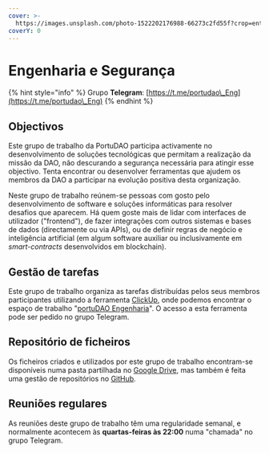```yaml
---
cover: >-
  https://images.unsplash.com/photo-1522202176988-66273c2fd55f?crop=entropy&cs=srgb&fm=jpg&ixid=MnwxOTcwMjR8MHwxfHNlYXJjaHwxMHx8d29ya3xlbnwwfHx8fDE2NDU2MDk5OTc&ixlib=rb-1.2.1&q=85
coverY: 0
---
```


# Engenharia e Segurança

{% hint style="info" %}
Grupo **Telegram**: [https://t.me/portudao\_Eng](https://t.me/portudao\_Eng)
{% endhint %}

## Objectivos

Este grupo de trabalho da PortuDAO participa activamente no desenvolvimento de soluções tecnológicas que permitam a realização da missão da DAO, não descurando a segurança necessária para atingir esse objectivo. Tenta encontrar ou desenvolver ferramentas que ajudem os membros da DAO a participar na evolução positiva desta organização.

Neste grupo de trabalho reúnem-se pessoas com gosto pelo desenvolvimento de software e soluções informáticas para resolver desafios que aparecem. Há quem goste mais de lidar com interfaces de utilizador ("frontend"), de fazer integrações com outros sistemas e bases de dados (directamente ou via APIs), ou de definir regras de negócio e inteligência artificial (em algum software auxiliar ou inclusivamente em _smart-contracts_ desenvolvidos em blockchain).

## Gestão de tarefas

Este grupo de trabalho organiza as tarefas distribuídas pelos seus membros participantes utilizando a ferramenta [ClickUp](https://app.clickup.com), onde podemos encontrar o espaço de trabalho "[portuDAO Engenharia](https://app.clickup.com/24444170/v/s/48319167)". O acesso a esta ferramenta pode ser pedido no grupo Telegram.

## Repositório de ficheiros

Os ficheiros criados e utilizados por este grupo de trabalho encontram-se disponíveis numa pasta partilhada no [Google Drive](https://drive.google.com/drive/folders/17d0uCj4NcsAjd2O5ldoBAAO\_8oncYyBL), mas também é feita uma gestão de repositórios no [GitHub](https://github.com/portuDAO).

## Reuniões regulares

As reuniões deste grupo de trabalho têm uma regularidade semanal, e normalmente acontecem às **quartas-feiras às 22:00** numa "chamada" no grupo Telegram.
